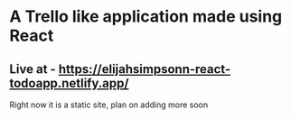 # A Trello like application made using React

## Live at - https://elijahsimpsonn-react-todoapp.netlify.app/

<p>Right now it is a static site, plan on adding more soon</p>
